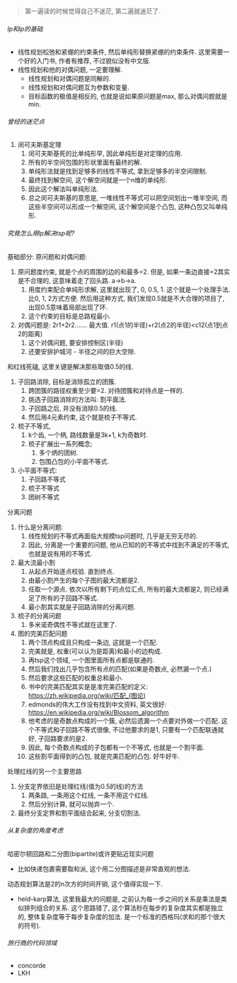 > 第一遍读的时候觉得自己不迷茫, 第二遍就迷茫了.

###### lp和ip的基础

- 线性规划松弛和紧绷的约束条件, 然后单纯形替换紧绷的约束条件. 这里需要一个好的入门书, 作者有推荐, 不过貌似没有中文版. 
- 线性规划和他的对偶问题, 一定要理解. 
  - 线性规划和对偶问题是同解的. 
  - 线性规划和对偶问题互为参数和变量.
  - 目标函数的极值是相反的, 也就是说如果原问题是max, 那么对偶问题就是min.

###### 曾经的迷茫点

1. 闵可夫斯基定理
   1. 闵可夫斯基死的比单纯形早, 因此单纯形是对定理的应用.
   2. 所有的半空间包围的形状里面有最终的解.
   3. 单纯形法就是找到足够多的线性不等式, 拿到足够多的半空间限制.
   4. 最终找到解空间, 这个解空间就是一个n维的单纯形.
   5. 因此这个解法叫单纯形法.
   6. 总之闵可夫斯基的意思是, 一堆线性不等式可以把空间划出一堆半空间, 而这些半空间可以形成一个解空间, 这个解空间是个凸包, 这种凸包又叫单纯形.

###### 究竟怎么用lp解决tsp呢?

基础部分: 原问题和对偶问题:

1. 原问题度约束, 就是个点的周围的边的和最多=2. 但是, 如果一条边直接=2其实是不合理的, 这意味着走了回头路. a->b->a.
   1. 用度约束配合单纯形求解, 这里就出现了, 0, 0.5, 1.  这个就是一个处理手法. 比0, 1, 2方式方便. 然后用这种方式, 我们发现0.5就是不大合理的项目了, 出现0.5意味着局部出现了环.
   2. 这个约束的目标是总路程最小.
2. 对偶问题是: 2r1+2r2……. 最大值. r1(点1的半径)+r2(点2的半径)<c12(点1到点2的距离)
   1. 这个对偶问题, 要安排控制区(半径)
   2. 还要安排护城河 - 半径之间的巨大空隙.

和红线死磕, 这里关键是解决那些取值0.5的线.

1. 子回路消除,  目标是消除孤立的团簇.
   1. 跨团簇的路径权重至少要=2. 对待团簇和对待点是一样的.
   2. 挑选子回路消除的方法叫: 割平面法.
   3. 子回路之后, 并没有消除0.5的线.
   4. 然后用4元素约束, 这个就是梳子不等式.                                                                                                                          
2. 梳子不等式, 
   1. k个齿, 一个柄, 路线数量是3k+1, k为奇数时.
   2. 梳子扩展出一系列概念; 
      1. 多个炳的团树. 
      2. 包围凸包的小平面不等式.
3. 小平面不等式: 
   1. 子回路不等式
   2. 梳子不等式
   3. 团树不等式

分离问题

1. 什么是分离问题:
   1. 线性规划的不等式再面临大规模tsp问题时, 几乎是无穷无尽的. 
   2. 因此, 分离是一个重要的问题, 他从已知的的不等式中找到不满足的不等式, 也就是说有用的不等式.
1. 最大流最小割
   1. 从起点开始逐点校验. 直到终点. 
   2. 由最小割产生的每个子图的最大流都是2. 
   3. 任取一个源点. 依次以所有剩下的点位汇点, 所有的最大流都是2, 则已经满足了所有的子回路不等式.
   4. 最小割其实就是子回路消除的分离问题.
2. 梳子的分离问题
   1. 多米诺奇偶性不等式就在这里了. 
3. 图的完美匹配问题
   1. 两个顶点构成且只构成一条边, 这就是一个匹配. 
   2. 完美就是, 权重(可以认为是距离)和最小的边构成. 
   3. 再tsp这个领域, 一个图里面所有点都是联通的.
   4. 然后我们找出几乎包含所有点的匹配(如果是奇数点, 必然漏一个点.)
   5. 然后要求这些匹配的权重总和最小. 
   6. 书中的完美匹配其实是是准完美匹配的定义: https://zh.wikipedia.org/wiki/匹配_(图论)
   7. edmonds的伟大工作没有找到中文资料, 英文很好: https://en.wikipedia.org/wiki/Blossom_algorithm
   8. 他考虑的是奇数点构成的一个簇, 必然后遗漏一个点要对外做一个匹配. 这个不等式和子回路不等式很像, 不过他要求的是1, 只要有一个匹配联通就好, 子回路要求的是2.
   9. 因此, 每个奇数点构成的子包都有一个不等式, 也就是一个割平面.
   10. 这些割平面得到的凸包, 就是完美匹配的凸包. 好牛好牛.

处理红线的另一个主要思路

1. 分支定界依旧是处理红线(值为0.5的线)的方法
   1. 两条路, 一条用这个红线, 一条不用这个红线.
   2. 然后分别计算, 就可以抛弃一个.
2. 最终分支定界和割平面结合起来, 分支切割法.

###### 从复杂度的角度考虑

哈密尔顿回路和二分图(bipartite)或许更贴近现实问题

- 比如快递包裹需要取和派, 这个用二分图描述是非常直观的想法.

动态规划算法是2的n次方的时间开销, 这个值得实现一下.

- held-karp算法, 这里我最大的问题是, 之前认为每一步之间的关系是乘法是类似排列组合的关系. 这个思路错了, 这个算法秒在每步的复杂度其实都是独立的, 整体复杂度等于每步复杂度的加法. 是一个标准的西格玛(求和的那个很大的符号).



###### 旅行商的代码领域

- concorde
- LKH
